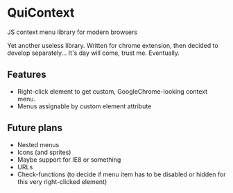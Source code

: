 QuiContext
=====================
JS context menu library for modern browsers

Yet another useless library. Written for chrome extension, then decided to develop separately...
It's day will come, trust me. Eventually.

Features
---
 - Right-click element to get custom, GoogleChrome-looking context menu.
 - Menus assignable by custom element attribute
 
Future plans
---
 - Nested menus
 - Icons (and sprites)
 - Maybe support for IE8 or something
 - URLs
 - Check-functions (to decide if menu item has to be disabled or hidden for this very right-clicked element)
